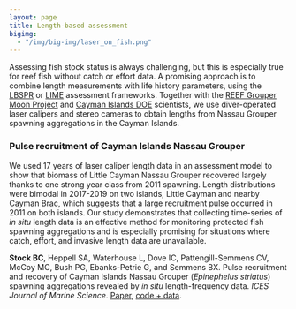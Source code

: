 ```yaml
---
layout: page
title: Length-based assessment
bigimg:
  - "/img/big-img/laser_on_fish.png"
---
```


Assessing fish stock status is always challenging, but this is especially true for reef fish without catch or effort data. A promising approach is to combine length measurements with life history parameters, using the [LBSPR](http://adrianhordyk.com/LBSPR/) or [LIME](https://github.com/merrillrudd/LIME) assessment frameworks. Together with the [REEF Grouper Moon Project](http://www.reef.org/groupermoonproject) and [Cayman Islands DOE](http://doe.ky/) scientists, we use diver-operated laser calipers and stereo cameras to obtain lengths from Nassau Grouper spawning aggregations in the Cayman Islands.

### Pulse recruitment of Cayman Islands Nassau Grouper

We used 17 years of laser caliper length data in an assessment model to show that biomass of Little Cayman Nassau Grouper recovered largely thanks to one strong year class from 2011 spawning. Length distributions were bimodal in 2017-2019 on two islands, Little Cayman and nearby Cayman Brac, which suggests that a large recruitment pulse occurred in 2011 on both islands. Our study demonstrates that collecting time-series of *in situ* length data is an effective method for monitoring protected fish spawning aggregations and is especially promising for situations where catch, effort, and invasive length data are unavailable.

**Stock BC**, Heppell SA, Waterhouse L, Dove IC, Pattengill-Semmens CV, McCoy MC, Bush PG, Ebanks-Petrie G, and Semmens BX. Pulse recruitment and recovery of Cayman Islands Nassau Grouper (*Epinephelus striatus*) spawning aggregations revealed by *in situ* length-frequency data. *ICES Journal of Marine Science*. [Paper](https://academic.oup.com/icesjms/advance-article/doi/10.1093/icesjms/fsaa221/6071467), [code + data](https://github.com/brianstock/cayman-grouper-assess).
